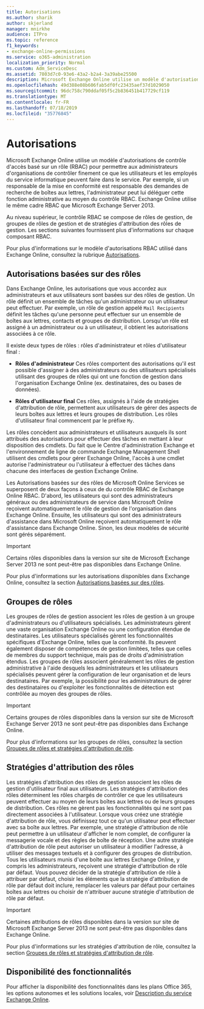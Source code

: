 ```yaml
---
title: Autorisations
ms.author: sharik
author: skjerland
manager: mnirkhe
audience: ITPro
ms.topic: reference
f1_keywords:
- exchange-online-permissions
ms.service: o365-administration
localization_priority: Normal
ms.custom: Adm_ServiceDesc
ms.assetid: 7803d7c0-93e6-43a2-b2a4-3a39abe25500
description: Microsoft Exchange Online utilise un modèle d'autorisations de contrôle d'accès basé sur un rôle (RBAC) pour permettre aux administrateurs d'organisations de contrôler finement ce que les utilisateurs et les employés du service informatique peuvent faire dans le service. Par exemple, si un responsable de la mise en conformité est responsable des demandes de recherche de boîtes aux lettres, l'administrateur peut lui déléguer cette fonction administrative au moyen du contrôle RBAC. Exchange Online utilise le même cadre RBAC que Microsoft Exchange Server 2013.
ms.openlocfilehash: 49d388e08b606fab5df0fc23435aef37d1029050
ms.sourcegitcommit: 96dc758c790ddaf05f5c2b836451b417729cf119
ms.translationtype: MT
ms.contentlocale: fr-FR
ms.lasthandoff: 07/18/2019
ms.locfileid: "35776845"
---
```

# <a name="permissions"></a>Autorisations

Microsoft Exchange Online utilise un modèle d'autorisations de contrôle d'accès basé sur un rôle (RBAC) pour permettre aux administrateurs d'organisations de contrôler finement ce que les utilisateurs et les employés du service informatique peuvent faire dans le service. Par exemple, si un responsable de la mise en conformité est responsable des demandes de recherche de boîtes aux lettres, l'administrateur peut lui déléguer cette fonction administrative au moyen du contrôle RBAC. Exchange Online utilise le même cadre RBAC que Microsoft Exchange Server 2013. 
  
Au niveau supérieur, le contrôle RBAC se compose de rôles de gestion, de groupes de rôles de gestion et de stratégies d'attribution des rôles de gestion. Les sections suivantes fournissent plus d'informations sur chaque composant RBAC.
  
Pour plus d'informations sur le modèle d'autorisations RBAC utilisé dans Exchange Online, consultez la rubrique [Autorisations](https://go.microsoft.com/fwlink/p/?LinkId=271935).
  
## <a name="role-based-permissions"></a>Autorisations basées sur des rôles

Dans Exchange Online, les autorisations que vous accordez aux administrateurs et aux utilisateurs sont basées sur des rôles de gestion. Un rôle définit un ensemble de tâches qu'un administrateur ou un utilisateur peut effectuer. Par exemple, un rôle de gestion appelé  `Mail Recipients` définit les tâches qu'une personne peut effectuer sur un ensemble de boîtes aux lettres, contacts et groupes de distribution. Lorsqu'un rôle est assigné à un administrateur ou à un utilisateur, il obtient les autorisations associées à ce rôle. 
  
Il existe deux types de rôles : rôles d'administrateur et rôles d'utilisateur final :
  
- **Rôles d'administrateur** Ces rôles comportent des autorisations qu'il est possible d'assigner à des administrateurs ou des utilisateurs spécialisés utilisant des groupes de rôles qui ont une fonction de gestion dans l'organisation Exchange Online (ex. destinataires, des ou bases de données). 
    
- **Rôles d'utilisateur final** Ces rôles, assignés à l'aide de stratégies d'attribution de rôle, permettent aux utilisateurs de gérer des aspects de leurs boîtes aux lettres et leurs groupes de distribution. Les rôles d'utilisateur final commencent par le préfixe  `My`.
    
Les rôles concèdent aux administrateurs et utilisateurs auxquels ils sont attribués des autorisations pour effectuer des tâches en mettant à leur disposition des cmdlets. Du fait que le Centre d'administration Exchange et l'environnement de ligne de commande Exchange Management Shell utilisent des cmdlets pour gérer Exchange Online, l'accès à une cmdlet autorise l'administrateur ou l'utilisateur à effectuer des tâches dans chacune des interfaces de gestion Exchange Online.
  
Les Autorisations basées sur des rôles de Microsoft Online Services se superposent de deux façons à ceux de du contrôle RBAC de Exchange Online RBAC. D'abord, les utilisateurs qui sont des administrateurs généraux ou des administrateurs de service dans Microsoft Online reçoivent automatiquement le rôle de gestion de l'organisation dans Exchange Online. Ensuite, les utilisateurs qui sont des administrateurs d'assistance dans Microsoft Online reçoivent automatiquement le rôle d'assistance dans Exchange Online. Sinon, les deux modèles de sécurité sont gérés séparément.
  
> [!IMPORTANT]
> Certains rôles disponibles dans la version sur site de Microsoft Exchange Server 2013 ne sont peut-être pas disponibles dans Exchange Online. 
  
Pour plus d'informations sur les autorisations disponibles dans Exchange Online, consultez la section [Autorisations basées sur des rôles](https://go.microsoft.com/fwlink/p/?LinkId=271936).
  
## <a name="role-groups"></a>Groupes de rôles

Les groupes de rôles de gestion associent les rôles de gestion à un groupe d'administrateurs ou d'utilisateurs spécialisés. Les administrateurs gèrent une vaste organisation Exchange Online ou une configuration étendue de destinataires. Les utilisateurs spécialisés gèrent les fonctionnalités spécifiques d'Exchange Online, telles que la conformité. Ils peuvent également disposer de compétences de gestion limitées, telles que celles de membres du support technique, mais pas de droits d'administration étendus. Les groupes de rôles associent généralement les rôles de gestion administrative à l'aide desquels les administrateurs et les utilisateurs spécialisés peuvent gérer la configuration de leur organisation et de leurs destinataires. Par exemple, la possibilité pour les administrateurs de gérer des destinataires ou d'exploiter les fonctionnalités de détection est contrôlée au moyen des groupes de rôles. 
  
> [!IMPORTANT]
> Certains groupes de rôles disponibles dans la version sur site de Microsoft Exchange Server 2013 ne sont peut-être pas disponibles dans Exchange Online. 
  
Pour plus d'informations sur les groupes de rôles, consultez la section [Groupes de rôles et stratégies d'attribution de rôle](https://go.microsoft.com/fwlink/p/?LinkId=271937).
  
## <a name="role-assignment-policies"></a>Stratégies d'attribution des rôles

Les stratégies d'attribution des rôles de gestion associent les rôles de gestion d'utilisateur final aux utilisateurs. Les stratégies d'attribution des rôles déterminent les rôles chargés de contrôler ce que les utilisateurs peuvent effectuer au moyen de leurs boîtes aux lettres ou de leurs groupes de distribution. Ces rôles ne gèrent pas les fonctionnalités qui ne sont pas directement associées à l'utilisateur. Lorsque vous créez une stratégie d'attribution de rôle, vous définissez tout ce qu'un utilisateur peut effectuer avec sa boîte aux lettres. Par exemple, une stratégie d'attribution de rôle peut permettre à un utilisateur d'afficher le nom complet, de configurer la messagerie vocale et des règles de boîte de réception. Une autre stratégie d'attribution de rôle peut autoriser un utilisateur à modifier l'adresse, à utiliser des messages textuels et à configurer des groupes de distribution. Tous les utilisateurs munis d'une boîte aux lettres Exchange Online, y compris les administrateurs, reçoivent une stratégie d'attribution de rôle par défaut. Vous pouvez décider de la stratégie d'attribution de rôle à attribuer par défaut, choisir les éléments que la stratégie d'attribution de rôle par défaut doit inclure, remplacer les valeurs par défaut pour certaines boîtes aux lettres ou choisir de n'attribuer aucune stratégie d'attribution de rôle par défaut.
  
> [!IMPORTANT]
> Certaines attributions de rôles disponibles dans la version sur site de Microsoft Exchange Server 2013 ne sont peut-être pas disponibles dans Exchange Online. 
  
Pour plus d'informations sur les stratégies d'attribution de rôle, consultez la section [Groupes de rôles et stratégies d'attribution de rôle](https://go.microsoft.com/fwlink/p/?LinkId=271937).
  
## <a name="feature-availability"></a>Disponibilité des fonctionnalités

Pour afficher la disponibilité des fonctionnalités dans les plans Office 365, les options autonomes et les solutions locales, voir [Description du service Exchange Online](exchange-online-service-description.md).
  


